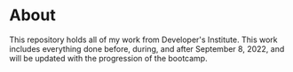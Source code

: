 # About
This repository holds all of my work from Developer's Institute. This work includes everything done before, during, and after September 8, 2022, and will be updated with the progression of the bootcamp.